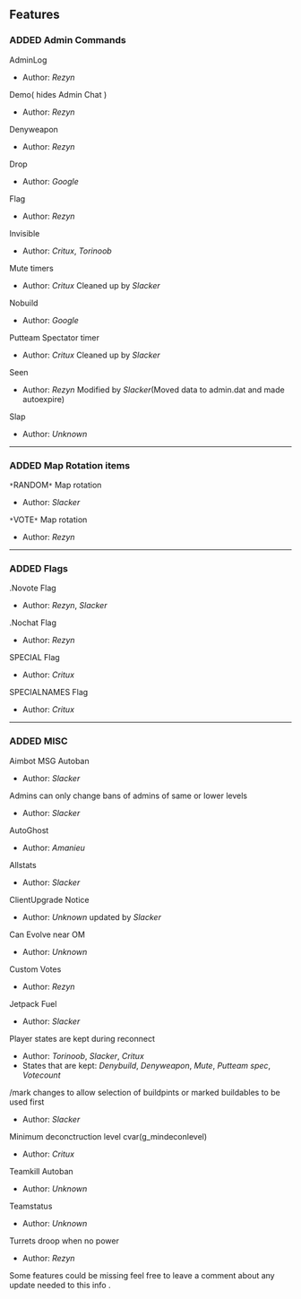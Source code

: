 ## Features ##
### ADDED Admin Commands ###
AdminLog
  * Author: _Rezyn_


Demo( hides Admin Chat )
  * Author: _Rezyn_

Denyweapon
  * Author: _Rezyn_

Drop
  * Author: _Google_

Flag
  * Author: _Rezyn_

Invisible
  * Author: _Critux_, _Torinoob_

Mute timers
  * Author: _Critux_ Cleaned up by _Slacker_

Nobuild
  * Author: _Google_

Putteam Spectator timer
  * Author: _Critux_ Cleaned up by _Slacker_

Seen
  * Author: _Rezyn_ Modified by _Slacker_(Moved data to admin.dat and made autoexpire)

Slap
  * Author: _Unknown_


---

### ADDED Map Rotation items ###
`*`RANDOM`*` Map rotation
  * Author: _Slacker_

`*`VOTE`*` Map rotation
  * Author: _Rezyn_

---

### ADDED Flags ###
.Novote Flag
  * Author: _Rezyn_, _Slacker_

.Nochat Flag
  * Author: _Rezyn_

SPECIAL Flag
  * Author: _Critux_

SPECIALNAMES Flag
  * Author: _Critux_

---

### ADDED MISC ###
Aimbot MSG Autoban
  * Author: _Slacker_

Admins can only change bans of admins of same or lower levels
  * Author: _Slacker_

AutoGhost
  * Author: _Amanieu_

Allstats
  * Author: _Slacker_

ClientUpgrade Notice
  * Author: _Unknown_ updated by _Slacker_

Can Evolve near OM
  * Author: _Unknown_

Custom Votes
  * Author: _Rezyn_

Jetpack Fuel
  * Author: _Slacker_

Player states are kept during reconnect
  * Author: _Torinoob_, _Slacker_, _Critux_
  * States that are kept: _Denybuild_, _Denyweapon_, _Mute_, _Putteam spec_, _Votecount_

/mark changes to allow selection of buildpints or marked buildables to be used first
  * Author: _Slacker_

Minimum deconctruction level cvar(g\_mindeconlevel)
  * Author: _Critux_

Teamkill Autoban
  * Author: _Unknown_

Teamstatus
  * Author: _Unknown_

Turrets droop when no power
  * Author: _Rezyn_

Some features could be missing feel free to leave a comment about any update needed to this info .